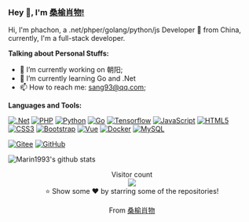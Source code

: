 ### Hey 👋, I'm [桑榆肖物!](https://github.com/sangyuxiaowu) 

Hi, I'm phachon, a .net/phper/golang/python/js Developer 🚀 from China, currently, I'm a full-stack developer.

**Talking about Personal Stuffs:**

- 🔭 I’m currently working on 朝阳;
- 🌱 I’m currently learning Go and .Net
- 📫 How to reach me: sang93@qq.com;

**Languages and Tools:**  

[![.Net](https://img.shields.io/badge/-.NET-512bd4?style=flat&logo=.net&link=https://github.com/marin1993)](https://github.com/sangyuxiaowu) 
[![PHP](https://img.shields.io/badge/Php-black?style=flat&logo=php&logoColor=white&link=https://github.com/marin1993)](https://github.com/sangyuxiaowu) 
[![Python](https://img.shields.io/badge/-Python-black?style=flat&logo=python&link=https://github.com/marin1993)](https://github.com/sangyuxiaowu) 
[![Go](https://img.shields.io/badge/Go-blue?style=flat&logo=go&logoColor=white&link=https://github.com/marin1993)](https://github.com/sangyuxiaowu) 
[![Tensorflow](https://img.shields.io/badge/-Tensorflow-gray?style=flat&logo=tensorflow&link=https://github.com/marin1993)](https://github.com/sangyuxiaowu) 
[![JavaScript](https://img.shields.io/badge/-JavaScript-black?style=flat&logo=javascript&link=https://github.com/marin1993)](https://github.com/sangyuxiaowu) 
[![HTML5](https://img.shields.io/badge/-HTML5-E34F26?style=flat&logo=html5&logoColor=white&link=https://github.com/marin1993)](https://github.com/sangyuxiaowu) 
[![CSS3](https://img.shields.io/badge/-CSS3-1572B6?style=flat&logo=css3&link=https://github.com/marin1993)](https://github.com/sangyuxiaowu) 
[![Bootstrap](https://img.shields.io/badge/-Bootstrap-563D7C?style=flat&logo=bootstrap&link=https://github.com/marin1993)](https://github.com/sangyuxiaowu) 
[![Vue](https://img.shields.io/badge/-Vue-black?style=flat&logo=vue.js&link=https://github.com/marin1993)](https://github.com/sangyuxiaowu) 
[![Docker](https://img.shields.io/badge/-Docker-black?style=flat&logo=docker&link=https://github.com/marin1993)](https://github.com/sangyuxiaowu) 
[![MySQL](https://img.shields.io/badge/-MySQL-black?style=flat&logo=mysql&link=https://github.com/marin1993)](https://github.com/sangyuxiaowu)

[![Gitee](https://img.shields.io/badge/-Git-c71d24?style=flat&logo=gitee&link=https://github.com/phachon)](https://gitee.com/sang93) 
[![GitHub](https://img.shields.io/badge/-GitHub-181717?style=flat&logo=github&link=https://github.com/phachon)](https://github.com/sangyuxiaowu)


![Marin1993's github stats](https://github-readme-stats.vercel.app/api?username=sangyuxiaowu&show_icons=true&hide_border=true)

<p align="center"> 
  Visitor count<br>
  <img src="https://profile-counter.glitch.me/marin1993/count.svg" />
  <br/>⭐️ Show some ❤️ by starring some of the repositories!
</p>
<p align="center">
  From <a href="https://github.com/sangyuxiaowu">桑榆肖物</a>
</p>

